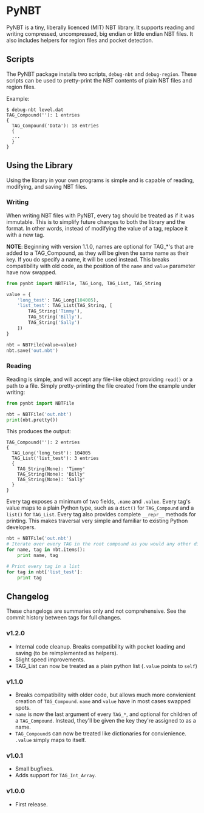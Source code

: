 # PyNBT

PyNBT is a tiny, liberally licenced (MIT) NBT library.
It supports reading and writing compressed, uncompressed, big endian or little endian NBT files. It also includes helpers for region files and pocket detection.

## Scripts

The PyNBT package installs two scripts, `debug-nbt` and `debug-region`. These scripts can be used to pretty-print the NBT contents of plain NBT files and region files.

Example:

```
$ debug-nbt level.dat
TAG_Compound(''): 1 entries
{
  TAG_Compound('Data'): 18 entries
  {
  ...
  }
}
```

## Using the Library
Using the library in your own programs is simple and is capable of reading, modifying, and saving NBT files.

### Writing

When writing NBT files with PyNBT, every tag should be treated as if it was immutable. This is to simplify future changes to both the library and the format. In other words, instead of modifying the value of a tag, replace it with a new tag.

**NOTE**: Beginning with version 1.1.0, names are optional for TAG_*'s that are added to a TAG_Compound, as they will be given the same name as their key. If you do
specify a name, it will be used instead. This breaks compatibility with old code, as the position of the `name` and `value` parameter have now swapped.

```python
from pynbt import NBTFile, TAG_Long, TAG_List, TAG_String

value = {
    'long_test': TAG_Long(104005),
    'list_test': TAG_List(TAG_String, [
        TAG_String('Timmy'),
        TAG_String('Billy'),
        TAG_String('Sally')
    ])
}

nbt = NBTFile(value=value)
nbt.save('out.nbt')
```

### Reading

Reading is simple, and will accept any file-like object providing `read()` or a path to a file.
Simply pretty-printing the file created from the example under writing:

```python
from pynbt import NBTFile

nbt = NBTFile('out.nbt')
print(nbt.pretty())
```

This produces the output:

```
TAG_Compound(''): 2 entries
{
  TAG_Long('long_test'): 104005
  TAG_List('list_test'): 3 entries
  {
    TAG_String(None): 'Timmy'
    TAG_String(None): 'Billy'
    TAG_String(None): 'Sally'
  }
}
```

Every tag exposes a minimum of two fields, `.name` and `.value`. Every tag's value maps to a plain Python type, such as a `dict()` for `TAG_Compound` and a `list()` for `TAG_List`. Every tag
also provides complete `__repr__` methods for printing. This makes traversal very simple and familiar to existing Python developers.

```python
nbt = NBTFile('out.nbt')
# Iterate over every TAG in the root compound as you would any other dict
for name, tag in nbt.items():
    print name, tag

# Print every tag in a list
for tag in nbt['list_test']:
    print tag
```

## Changelog
These changelogs are summaries only and not comprehensive. See the commit history between tags for full changes.

### v1.2.0
 - Internal code cleanup. Breaks compatibility with pocket loading and saving (to be reimplemented as helpers).
 - Slight speed improvements.
 - TAG_List can now be treated as a plain python list (`.value` points to `self`)

### v1.1.0
 - Breaks compatibility with older code, but allows much more convienient creation of `TAG_Compound`. `name` and `value` have in most cases swapped spots.
 - `name` is now the last argument of every `TAG_*`, and optional for children of a `TAG_Compound`. Instead, they'll be given the key they're assigned to as a name.
 - `TAG_Compound`s can now be treated like dictionaries for convienience. `.value` simply maps to itself.

### v1.0.1
 - Small bugfixes.
 - Adds support for `TAG_Int_Array`.

### v1.0.0
 - First release.